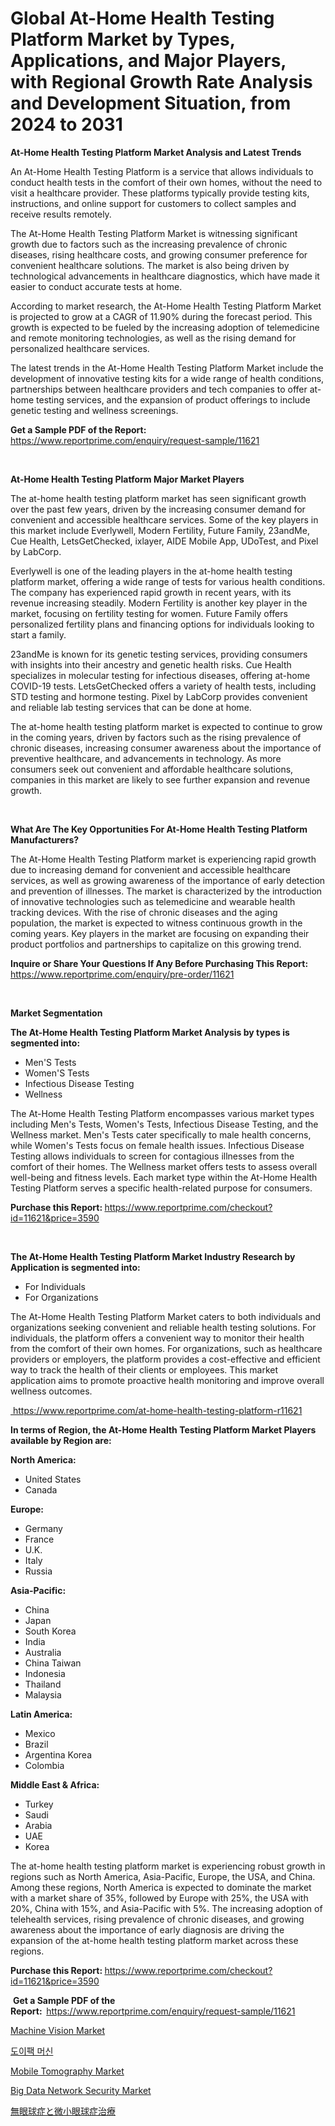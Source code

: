 <p><h1>Global At-Home Health Testing Platform Market by Types, Applications, and Major Players, with Regional Growth Rate Analysis and Development Situation, from 2024 to 2031</h1></p><p><strong>At-Home Health Testing Platform Market Analysis and Latest Trends</strong></p>
<p><p>An At-Home Health Testing Platform is a service that allows individuals to conduct health tests in the comfort of their own homes, without the need to visit a healthcare provider. These platforms typically provide testing kits, instructions, and online support for customers to collect samples and receive results remotely.</p><p>The At-Home Health Testing Platform Market is witnessing significant growth due to factors such as the increasing prevalence of chronic diseases, rising healthcare costs, and growing consumer preference for convenient healthcare solutions. The market is also being driven by technological advancements in healthcare diagnostics, which have made it easier to conduct accurate tests at home.</p><p>According to market research, the At-Home Health Testing Platform Market is projected to grow at a CAGR of 11.90% during the forecast period. This growth is expected to be fueled by the increasing adoption of telemedicine and remote monitoring technologies, as well as the rising demand for personalized healthcare services.</p><p>The latest trends in the At-Home Health Testing Platform Market include the development of innovative testing kits for a wide range of health conditions, partnerships between healthcare providers and tech companies to offer at-home testing services, and the expansion of product offerings to include genetic testing and wellness screenings.</p></p>
<p><strong>Get a Sample PDF of the Report:&nbsp;</strong> <a href="https://www.reportprime.com/enquiry/request-sample/11621">https://www.reportprime.com/enquiry/request-sample/11621</a></p>
<p>&nbsp;</p>
<p><strong>At-Home Health Testing Platform Major Market Players</strong></p>
<p><p>The at-home health testing platform market has seen significant growth over the past few years, driven by the increasing consumer demand for convenient and accessible healthcare services. Some of the key players in this market include Everlywell, Modern Fertility, Future Family, 23andMe, Cue Health, LetsGetChecked, ixlayer, AIDE Mobile App, UDoTest, and Pixel by LabCorp.</p><p>Everlywell is one of the leading players in the at-home health testing platform market, offering a wide range of tests for various health conditions. The company has experienced rapid growth in recent years, with its revenue increasing steadily. Modern Fertility is another key player in the market, focusing on fertility testing for women. Future Family offers personalized fertility plans and financing options for individuals looking to start a family.</p><p>23andMe is known for its genetic testing services, providing consumers with insights into their ancestry and genetic health risks. Cue Health specializes in molecular testing for infectious diseases, offering at-home COVID-19 tests. LetsGetChecked offers a variety of health tests, including STD testing and hormone testing. Pixel by LabCorp provides convenient and reliable lab testing services that can be done at home.</p><p>The at-home health testing platform market is expected to continue to grow in the coming years, driven by factors such as the rising prevalence of chronic diseases, increasing consumer awareness about the importance of preventive healthcare, and advancements in technology. As more consumers seek out convenient and affordable healthcare solutions, companies in this market are likely to see further expansion and revenue growth.</p></p>
<p>&nbsp;</p>
<p><strong>What Are The Key Opportunities For At-Home Health Testing Platform Manufacturers?</strong></p>
<p><p>The At-Home Health Testing Platform market is experiencing rapid growth due to increasing demand for convenient and accessible healthcare services, as well as growing awareness of the importance of early detection and prevention of illnesses. The market is characterized by the introduction of innovative technologies such as telemedicine and wearable health tracking devices. With the rise of chronic diseases and the aging population, the market is expected to witness continuous growth in the coming years. Key players in the market are focusing on expanding their product portfolios and partnerships to capitalize on this growing trend.</p></p>
<p><strong>Inquire or Share Your Questions If Any Before Purchasing This Report:</strong> <a href="https://www.reportprime.com/enquiry/pre-order/11621">https://www.reportprime.com/enquiry/pre-order/11621</a></p>
<p>&nbsp;</p>
<p><strong>Market Segmentation</strong></p>
<p><strong>The At-Home Health Testing Platform Market Analysis by types is segmented into:</strong></p>
<p><ul><li>Men'S Tests</li><li>Women'S Tests</li><li>Infectious Disease Testing</li><li>Wellness</li></ul></p>
<p><p>The At-Home Health Testing Platform encompasses various market types including Men's Tests, Women's Tests, Infectious Disease Testing, and the Wellness market. Men's Tests cater specifically to male health concerns, while Women's Tests focus on female health issues. Infectious Disease Testing allows individuals to screen for contagious illnesses from the comfort of their homes. The Wellness market offers tests to assess overall well-being and fitness levels. Each market type within the At-Home Health Testing Platform serves a specific health-related purpose for consumers.</p></p>
<p><strong>Purchase this Report:&nbsp;</strong><a href="https://www.reportprime.com/checkout?id=11621&price=3590">https://www.reportprime.com/checkout?id=11621&price=3590</a></p>
<p>&nbsp;</p>
<p><strong>The At-Home Health Testing Platform Market Industry Research by Application is segmented into:</strong></p>
<p><ul><li>For Individuals</li><li>For Organizations</li></ul></p>
<p><p>The At-Home Health Testing Platform Market caters to both individuals and organizations seeking convenient and reliable health testing solutions. For individuals, the platform offers a convenient way to monitor their health from the comfort of their own homes. For organizations, such as healthcare providers or employers, the platform provides a cost-effective and efficient way to track the health of their clients or employees. This market application aims to promote proactive health monitoring and improve overall wellness outcomes.</p></p>
<p><a href="https://www.reportprime.com/at-home-health-testing-platform-r11621">&nbsp;https://www.reportprime.com/at-home-health-testing-platform-r11621</a></p>
<p><strong>In terms of Region, the At-Home Health Testing Platform Market Players available by Region are:</strong></p>
<p>
    <p> <strong> North America: </strong>
        <ul>
            <li>United States</li>
            <li>Canada</li>
        </ul>
        </p> 
    <p> <strong> Europe: </strong>
        <ul>
            <li>Germany</li>
            <li>France</li>
            <li>U.K.</li>
            <li>Italy</li>
            <li>Russia</li>
        </ul>
        </p> 
    <p> <strong> Asia-Pacific: </strong>
        <ul>
            <li>China</li>
            <li>Japan</li>
            <li>South Korea</li>
            <li>India</li>
            <li>Australia</li>
            <li>China Taiwan</li>
            <li>Indonesia</li>
            <li>Thailand</li>
            <li>Malaysia</li>
        </ul>
        </p> 
    <p> <strong> Latin America: </strong>
        <ul>
            <li>Mexico</li>
            <li>Brazil</li>
            <li>Argentina Korea</li>
            <li>Colombia</li>
        </ul>
        </p> 
    <p> <strong> Middle East & Africa: </strong>
        <ul>
            <li>Turkey</li>
            <li>Saudi</li>
            <li>Arabia</li>
            <li>UAE</li>
            <li>Korea</li>
        </ul>
    </p>
    </p>
<p><p>The at-home health testing platform market is experiencing robust growth in regions such as North America, Asia-Pacific, Europe, the USA, and China. Among these regions, North America is expected to dominate the market with a market share of 35%, followed by Europe with 25%, the USA with 20%, China with 15%, and Asia-Pacific with 5%. The increasing adoption of telehealth services, rising prevalence of chronic diseases, and growing awareness about the importance of early diagnosis are driving the expansion of the at-home health testing platform market across these regions.</p></p>
<p><strong>Purchase this Report: </strong><a href="https://www.reportprime.com/checkout?id=11621&price=3590">https://www.reportprime.com/checkout?id=11621&price=3590</a></p>
<p>&nbsp;<strong>Get a Sample PDF of the Report:&nbsp;&nbsp;</strong><a href="https://www.reportprime.com/enquiry/request-sample/11621">https://www.reportprime.com/enquiry/request-sample/11621</a></p>
<p><strong></strong></p>
<p><p><a href="https://github.com/ChiragRp1/Market-Research-Report-List-6/blob/main/machine-vision-market.md">Machine Vision Market</a></p><p><a href="https://medium.com/@othaleffler61/%EB%8F%84%EC%9D%B4%ED%8C%A9-%EA%B8%B0%EA%B3%84-%EC%8B%9C%EC%9E%A5-%EA%B8%80%EB%A1%9C%EB%B2%8C-%EB%B0%8F-%EC%A7%80%EC%97%AD-%EB%B6%84%EC%84%9D-%EC%A7%80%EC%97%AD-%EA%B5%AD%EA%B0%80-%EC%88%98%EC%A4%80-%EB%B6%84%EC%84%9D-%EB%B0%8F-%EA%B2%BD%EC%9F%81-%ED%92%8D%EA%B2%BD-%EB%B6%84%EC%84%9D-%EB%B0%8F-%EC%98%88%EC%B8%A1-2024-2031%EB%85%84-%EC%A4%91%EC%A0%90%EC%A0%81%EC%9C%BC%EB%A1%9C-%EB%8B%A4%EB%A3%A8%EA%B3%A0-%EC%9E%88%EC%8A%B5%EB%8B%88%EB%8B%A4-cff0c6dc3cb7">도이팩 머신</a></p><p><a href="https://medium.com/@zoeyjohns2003/emerging-mobile-tomography-market-opportunities-market-analysis-for-investors-and-stakeholders-cf200a73d5af">Mobile Tomography Market</a></p><p><a href="https://medium.com/@zoeyjohns2003/big-data-network-security-industry-sector-new-technologies-and-market-impact-forecasted-for-period-a6849849e2ec">Big Data Network Security Market</a></p><p><a href="https://medium.com/@grarrity46/%E7%84%A1%E7%9C%BC%E7%97%87%E3%81%A8%E5%B0%8F%E7%9C%BC%E7%97%87%E3%81%AE%E6%B2%BB%E7%99%82%E5%B8%82%E5%A0%B4-%E7%94%A3%E6%A5%AD%E3%83%A9%E3%83%B3%E3%83%89%E3%82%B9%E3%82%B1%E3%83%BC%E3%83%97-%E6%88%90%E9%95%B7%E8%BB%8C%E9%81%93-%E3%81%8A%E3%82%88%E3%81%B3%E4%B8%96%E7%95%8C%E5%B8%82%E5%A0%B4-fc2b7d81e179">無眼球症と微小眼球症治療</a></p></p>